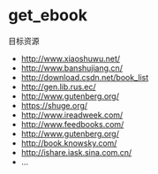 # get_ebook   
   
目标资源
  * http://www.xiaoshuwu.net/
  * http://www.banshujiang.cn/
  * http://download.csdn.net/book_list
  * http://gen.lib.rus.ec/
  * http://www.gutenberg.org/
  * https://shuge.org/
  * http://www.ireadweek.com/
  * http://www.feedbooks.com/
  * http://www.gutenberg.org/
  * http://book.knowsky.com/
  * http://ishare.iask.sina.com.cn/
  * ...
  
